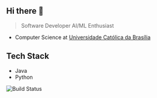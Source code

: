 ## Hi there 👋
> Software Developer
  AI/ML Enthusiast
- Computer Science at [Universidade Católica da Brasília](https://ucb.catolica.edu.br/)

## Tech Stack
- Java
- Python

![Build Status](https://github.com/rdAraujoV/rdAraujoV/actions/workflows/build.yml/badge.svg)

<!--
**rdAraujoV/rdAraujoV** is a ✨ _special_ ✨ repository because its `README.md` (this file) appears on your GitHub profile.

Here are some ideas to get you started:

- 🔭 I’m currently working on ...
- 🌱 I’m currently learning ...
- 👯 I’m looking to collaborate on ...
- 🤔 I’m looking for help with ...
- 💬 Ask me about ...
- 📫 How to reach me: ...
- 😄 Pronouns: ...
- ⚡ Fun fact: ...
-->
